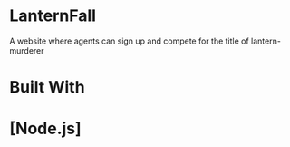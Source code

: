 # LanternFall
A website where agents can sign up and compete for the title of lantern-murderer

# Built With
# [Node.js]
